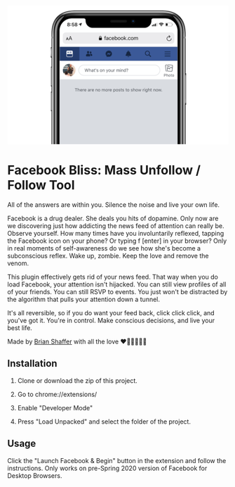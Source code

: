![Facebook Bliss](https://raw.githubusercontent.com/brianshaffer/facebook-bliss/master/icons/feed-bliss.png?raw=true "Facebook Bliss")


# Facebook Bliss: Mass Unfollow / Follow Tool

All of the answers are within you. Silence the noise and live your own life.

Facebook is a drug dealer. She deals you hits of dopamine. Only now are we discovering just how addicting the news feed of attention can really be. Observe yourself. How many times have you involuntarily reflexed, tapping the Facebook icon on your phone? Or typing f [enter] in your browser? Only in real moments of self-awareness do we see how she's become a subconscious reflex. Wake up, zombie. Keep the love and remove the venom.

This plugin effectively gets rid of your news feed. That way when you do load Facebook, your attention isn't hijacked. You can still view profiles of all of your friends. You can still RSVP to events. You just won't be distracted by the algorithm that pulls your attention down a tunnel.

It's all reversible, so if you do want your feed back, click click click, and you've got it. You're in control. Make conscious decisions, and live your best life.

Made by [Brian Shaffer](https://brianshaffer.com) with all the love ❤️🧡💛💚💙💜



## Installation

1. Clone or download the zip of this project.

2. Go to chrome://extensions/

3. Enable "Developer Mode"

4. Press "Load Unpacked" and select the folder of the project.


## Usage

Click the "Launch Facebook & Begin" button in the extension and follow the instructions. Only works on pre-Spring 2020 version of Facebook for Desktop Browsers.

